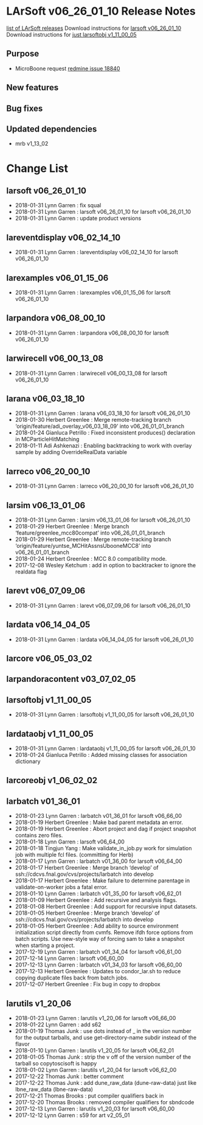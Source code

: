 LArSoft v06_26_01_10 Release Notes
=============================================================================

[list of LArSoft releases](LArSoft_release_list)
Download instructions for [larsoft v06_26_01_10](http://scisoft.fnal.gov/scisoft/bundles/larsoft/v06_26_01_10/larsoft-v06_26_01_10.html)
Download instructions for [just larsoftobj v1_11_00_05](http://scisoft.fnal.gov/scisoft/bundles/larsoftobj/v1_11_00_05/larsoftobj-v1_11_00_05.html)

Purpose
--------------------

-   MicroBoone request [redmine issue 18840](https://cdcvs.fnal.gov/redmine/issues/18840)

New features
------------------------------

Bug fixes
------------------------

Updated dependencies
----------------------------------------------

-   mrb v1_13_02

Change List
============================

larsoft v06_26_01_10
-------------------------------------------------

-   2018-01-31 Lynn Garren : fix squal
-   2018-01-31 Lynn Garren : larsoft v06_26_01_10 for larsoft v06_26_01_10
-   2018-01-31 Lynn Garren : update product versions

lareventdisplay v06_02_14_10
-----------------------------------------------------------------

-   2018-01-31 Lynn Garren : lareventdisplay v06_02_14_10 for larsoft v06_26_01_10

larexamples v06_01_15_06
---------------------------------------------------------

-   2018-01-31 Lynn Garren : larexamples v06_01_15_06 for larsoft v06_26_01_10

larpandora v06_08_00_10
-------------------------------------------------------

-   2018-01-31 Lynn Garren : larpandora v06_08_00_10 for larsoft v06_26_01_10

larwirecell v06_00_13_08
---------------------------------------------------------

-   2018-01-31 Lynn Garren : larwirecell v06_00_13_08 for larsoft v06_26_01_10

larana v06_03_18_10
-----------------------------------------------

-   2018-01-31 Lynn Garren : larana v06_03_18_10 for larsoft v06_26_01_10
-   2018-01-30 Herbert Greenlee : Merge remote-tracking branch ‘origin/feature/adi_overlay_v06_03_18_09’ into v06_26_01_01_branch
-   2018-01-24 Gianluca Petrillo : Fixed inconsistent produces() declaration in MCParticleHitMatching
-   2018-01-11 Adi Ashkenazi : Enabling backtracking to work with overlay sample by adding OverrideRealData variable

larreco v06_20_00_10
-------------------------------------------------

-   2018-01-31 Lynn Garren : larreco v06_20_00_10 for larsoft v06_26_01_10

larsim v06_13_01_06
-----------------------------------------------

-   2018-01-31 Lynn Garren : larsim v06_13_01_06 for larsoft v06_26_01_10
-   2018-01-29 Herbert Greenlee : Merge branch ‘feature/greenlee_mcc80compat’ into v06_26_01_01_branch
-   2018-01-29 Herbert Greenlee : Merge remote-tracking branch ‘origin/feature/yuntse_MCHitAssnsUbooneMCC8’ into v06_26_01_01_branch
-   2018-01-24 Herbert Greenlee : MCC 8.0 compatibility mode.
-   2017-12-08 Wesley Ketchum : add in option to backtracker to ignore the realdata flag

larevt v06_07_09_06
-----------------------------------------------

-   2018-01-31 Lynn Garren : larevt v06_07_09_06 for larsoft v06_26_01_10

lardata v06_14_04_05
-------------------------------------------------

-   2018-01-31 Lynn Garren : lardata v06_14_04_05 for larsoft v06_26_01_10

larcore v06_05_03_02
-------------------------------------------------

larpandoracontent v03_07_02_05
---------------------------------------------------------------------

larsoftobj v1_11_00_05
-----------------------------------------------------

-   2018-01-31 Lynn Garren : larsoftobj v1_11_00_05 for larsoft v06_26_01_10

lardataobj v1_11_00_05
-----------------------------------------------------

-   2018-01-31 Lynn Garren : lardataobj v1_11_00_05 for larsoft v06_26_01_10
-   2018-01-24 Gianluca Petrillo : Added missing classes for association dictionary

larcoreobj v1_06_02_02
-----------------------------------------------------

larbatch v01_36_01
--------------------------------------------

-   2018-01-23 Lynn Garren : larbatch v01_36_01 for larsoft v06_66_00
-   2018-01-19 Herbert Greenlee : Make bad parent metadata an error.
-   2018-01-19 Herbert Greenlee : Abort project and dag if project snapshot contains zero files.
-   2018-01-18 Lynn Garren : larsoft v06_64_00
-   2018-01-18 Tingjun Yang : Make validate_in_job.py work for simulation job with multiple fcl files. (committing for Herb)
-   2018-01-17 Lynn Garren : larbatch v01_36_00 for larsoft v06_64_00
-   2018-01-17 Herbert Greenlee : Merge branch ‘develop’ of ssh://cdcvs.fnal.gov/cvs/projects/larbatch into develop
-   2018-01-17 Herbert Greenlee : Make failure to determine parentage in validate-on-worker jobs a fatal error.
-   2018-01-10 Lynn Garren : larbatch v01_35_00 for larsoft v06_62_01
-   2018-01-09 Herbert Greenlee : Add recursive and analysis flags.
-   2018-01-08 Herbert Greenlee : Add support for recursive input datasets.
-   2018-01-05 Herbert Greenlee : Merge branch ‘develop’ of ssh://cdcvs.fnal.gov/cvs/projects/larbatch into develop
-   2018-01-05 Herbert Greenlee : Add ability to source environment initialization script directly from cvmfs. Remove ifdh force options from batch scripts. Use new-style way of forcing sam to take a snapshot when starting a project.
-   2017-12-19 Lynn Garren : larbatch v01_34_04 for larsoft v06_61_00
-   2017-12-14 Lynn Garren : larsoft v06_60_00
-   2017-12-13 Lynn Garren : larbatch v01_34_03 for larsoft v06_60_00
-   2017-12-13 Herbert Greenlee : Updates to condor_lar.sh to reduce copying duplicate files back from batch jobs.
-   2017-12-07 Herbert Greenlee : Fix bug in copy to dropbox

larutils v1_20_06
------------------------------------------

-   2018-01-23 Lynn Garren : larutils v1_20_06 for larsoft v06_66_00
-   2018-01-22 Lynn Garren : add s62
-   2018-01-19 Thomas Junk : use dots instead of _ in the version number for the output tarballs, and use get-directory-name subdir instead of the flavor
-   2018-01-10 Lynn Garren : larutils v1_20_05 for larsoft v06_62_01
-   2018-01-05 Thomas Junk : strip the v off of the version number of the tarball so copytoscisoft is happy
-   2018-01-02 Lynn Garren : larutils v1_20_04 for larsoft v06_62_00
-   2017-12-22 Thomas Junk : better comment
-   2017-12-22 Thomas Junk : add dune_raw_data (dune-raw-data) just like lbne_raw_data (lbne-raw-data)
-   2017-12-21 Thomas Brooks : put compiler qualifiers back in
-   2017-12-20 Thomas Brooks : removed compiler qualifiers for sbndcode
-   2017-12-13 Lynn Garren : larutils v1_20_03 for larsoft v06_60_00
-   2017-12-12 Lynn Garren : s59 for art v2_05_01
